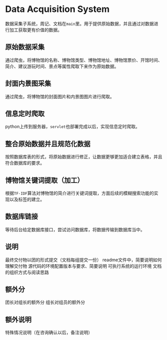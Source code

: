 # Data Acquisition System

数据采集子系统，周记、文档在`main`里。用于提供原始数据，并且通过对数据进行加工获取更有价值的数据。

## 原始数据采集

通过爬虫，将博物馆的名称、博物馆类型、博物馆地址、博物馆票价、开馆时间、简介、建议游玩时间、景点等属性爬取下来作为原始数据。

## 封面内景图采集

通过爬虫，将博物馆的封面图片和内景图图片进行爬取。

## 信息定时爬取

python上传到服务器，`servlet`也部署完成以后，实现信息定时爬取。

## 整合原始数据并且规范化数据

按照数据库表的形式，将原始数据进行修正，让数据更够更加适合建立表格，并且符合数据库的要求。

## 博物馆关键词提取（加工）

根据`TF-IDF`算法对博物馆的简介进行关键词提取，方面后续的模糊搜索功能的实现以及标签的建立。

## 数据库链接

等待后台给定数据库接口，尝试访问数据库，将数据传输到数据库当中。

## 说明
最终交付物以团的形式提交（文档每组提交一份）
readme文件中，简要说明如何理解交付物
源代码的环境配置版本与要求、简要说明
可执行系统的运行环境
文档的组织方式与阅读思路

## 额外分
团长对组长的额外分
组长对组员的额外分

## 额外说明
特殊情况说明（在咨询确认以后，备注说明）


